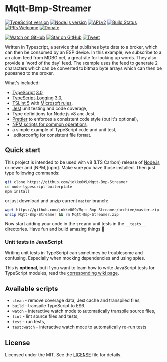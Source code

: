 # Mqtt-Bmp-Streamer
[![TypeScript version][ts-badge]][typescript-30]
[![Node.js version][nodejs-badge]][nodejs]
[![APLv2][license-badge]][LICENSE]
[![Build Status][travis-badge]][travis-ci]
[![PRs Welcome][prs-badge]][prs]
[![Donate][donate-badge]][donate]

[![Watch on GitHub][github-watch-badge]][github-watch]
[![Star on GitHub][github-star-badge]][github-star]
[![Tweet][twitter-badge]][twitter]


Written in Typescript, a service that publishes byte data to a broker, which can then be consumed by an ESP device. 
In this example, we subscribe to a an atom feed from MDBG.net, a great site for looking up words. They also provide a 'word of the day' feed. The example uses the feed to generate 2 characters which can be converted to bitmap byte arrays which can then be published to the broker.

What's included:

+ [TypeScript][typescript] [3.0][typescript-30],
+ [TypeScript-Logging][typescript-logging] [3.0][typescript-30],
+ [TSLint 5][tslint] with [Microsoft rules][tslint-microsoft-contrib],
+ [Jest][jest] unit testing and code coverage,
+ Type definitions for Node.js v8 and Jest,
+ [Prettier][prettier] to enforces a consistent code style (but it's optional),
+ [NPM scripts for common operations](#available-scripts),
+ a simple example of TypeScript code and unit test,
+ .editorconfig for consistent file format.

## Quick start

This project is intended to be used with v8 (LTS Carbon) release of [Node.js][nodejs] or newer and [NPM][npm]. Make sure you have those installed. Then just type following commands:

```sh
git clone https://github.com/jokke009/Mqtt-Bmp-Streamer
cd node-typescript-boilerplate
npm install
```

or just download and unzip current `master` branch:

```sh
wget https://github.com/jokke009/Mqtt-Bmp-Streamer/archive/master.zip -O node-typescript-boilerplate
unzip Mqtt-Bmp-Streamer && rm Mqtt-Bmp-Streamer.zip
```

Now start adding your code in the `src` and unit tests in the `__tests__` directories. Have fun and build amazing things 🚀

### Unit tests in JavaScript

Writing unit tests in TypeScript can sometimes be troublesome and confusing. Especially when mocking dependencies and using spies.

This is **optional**, but if you want to learn how to write JavaScript tests for TypeScript modules, read the [corresponding wiki page][wiki-js-tests].

## Available scripts

+ `clean` - remove coverage data, Jest cache and transpiled files,
+ `build` - transpile TypeScript to ES6,
+ `watch` - interactive watch mode to automatically transpile source files,
+ `lint` - lint source files and tests,
+ `test` - run tests,
+ `test:watch` - interactive watch mode to automatically re-run tests


## License
Licensed under the MIT. See the [LICENSE](https://github.com/jokke009/Mqtt-Bmp-Streamer/blob/master/LICENSE) file for details.

[ts-badge]: https://img.shields.io/badge/TypeScript-3.0-blue.svg
[nodejs-badge]: https://img.shields.io/badge/Node.js->=%208.9-blue.svg
[nodejs]: https://nodejs.org/dist/latest-v8.x/docs/api/
[travis-badge]: https://travis-ci.org/jsynowiec/node-typescript-boilerplate.svg?branch=master
[travis-ci]: https://travis-ci.org/jsynowiec/node-typescript-boilerplate
[typescript]: https://www.typescriptlang.org/
[typescript-logging]: https://www.npmjs.com/package/typescript-logging
[typescript-30]: https://www.typescriptlang.org/docs/handbook/release-notes/typescript-3-0.html
[license-badge]: https://img.shields.io/badge/license-APLv2-blue.svg
[license]: https://github.com/jsynowiec/node-typescript-boilerplate/blob/master/LICENSE
[prs-badge]: https://img.shields.io/badge/PRs-welcome-brightgreen.svg
[prs]: http://makeapullrequest.com
[donate-badge]: https://img.shields.io/badge/$-support-green.svg
[donate]: http://bit.ly/donate-js
[github-watch-badge]: https://img.shields.io/github/watchers/jsynowiec/node-typescript-boilerplate.svg?style=social
[github-watch]: https://github.com/jsynowiec/node-typescript-boilerplate/watchers
[github-star-badge]: https://img.shields.io/github/stars/jsynowiec/node-typescript-boilerplate.svg?style=social
[github-star]: https://github.com/jsynowiec/node-typescript-boilerplate/stargazers
[twitter]: https://twitter.com/intent/tweet?text=Check%20out%20this%20Node.js%20TypeScript%20boilerplate!%20https://github.com/jsynowiec/node-typescript-boilerplate%20%F0%9F%91%8D
[twitter-badge]: https://img.shields.io/twitter/url/https/jsynowiec/node-typescript-boilerplate.svg?style=social
[jest]: https://facebook.github.io/jest/
[tslint]: https://palantir.github.io/tslint/
[tslint-microsoft-contrib]: https://github.com/Microsoft/tslint-microsoft-contrib
[flow-boilerplate]: https://github.com/jsynowiec/node-flowtype-boilerplate
[wiki-js-tests]: https://github.com/jsynowiec/node-typescript-boilerplate/wiki/Unit-tests-in-plain-JavaScript
[prettier]: https://prettier.io